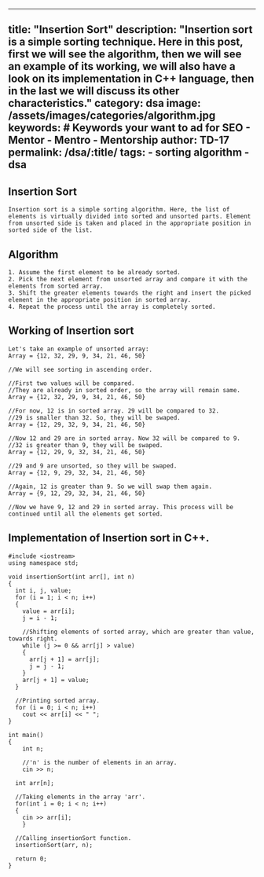 ---- 
  title:  "Insertion Sort"
  description:  "Insertion sort is a simple sorting technique. Here in this post, first we will see the algorithm, then we will see an example of its working, we will also have a look on its implementation in C++ language, then in the last we will discuss its other characteristics."
  category: dsa
  image: /assets/images/categories/algorithm.jpg
  keywords: # Keywords your want to ad for SEO
    - Mentor 
    - Mentro
    - Mentorship
  author: TD-17
  permalink: /dsa/:title/
  tags: 
    - sorting algorithm
    - dsa
----

## Insertion Sort
```
Insertion sort is a simple sorting algorithm. Here, the list of elements is virtually divided into sorted and unsorted parts. Element from unsorted side is taken and placed in the appropriate position in sorted side of the list.
```

## Algorithm
```
1. Assume the first element to be already sorted.
2. Pick the next element from unsorted array and compare it with the elements from sorted array.
3. Shift the greater elements towards the right and insert the picked element in the appropriate position in sorted array.
4. Repeat the process until the array is completely sorted.
```

## Working of Insertion sort
```
Let's take an example of unsorted array:
Array = {12, 32, 29, 9, 34, 21, 46, 50}

//We will see sorting in ascending order.

//First two values will be compared.
//They are already in sorted order, so the array will remain same.
Array = {12, 32, 29, 9, 34, 21, 46, 50}

//For now, 12 is in sorted array. 29 will be compared to 32. 
//29 is smaller than 32. So, they will be swaped.
Array = {12, 29, 32, 9, 34, 21, 46, 50}

//Now 12 and 29 are in sorted array. Now 32 will be compared to 9.
//32 is greater than 9, they will be swaped.
Array = {12, 29, 9, 32, 34, 21, 46, 50}

//29 and 9 are unsorted, so they will be swaped.
Array = {12, 9, 29, 32, 34, 21, 46, 50}

//Again, 12 is greater than 9. So we will swap them again.
Array = {9, 12, 29, 32, 34, 21, 46, 50}

//Now we have 9, 12 and 29 in sorted array. This process will be continued until all the elements get sorted.
```

## Implementation of Insertion sort in C++.
```
#include <iostream>
using namespace std;
 
void insertionSort(int arr[], int n)
{
  int i, j, value;
  for (i = 1; i < n; i++)
  {
    value = arr[i];
    j = i - 1;
 
    //Shifting elements of sorted array, which are greater than value, towards right.
    while (j >= 0 && arr[j] > value)
    {
      arr[j + 1] = arr[j];
      j = j - 1;
    }
    arr[j + 1] = value;
  }
    
  //Printing sorted array. 
  for (i = 0; i < n; i++)
    cout << arr[i] << " ";
}
 
int main()
{
	int n;
	
	//'n' is the number of elements in an array.
	cin >> n;
	
  int arr[n];
    
  //Taking elements in the array 'arr'.
  for(int i = 0; i < n; i++)
  {
    cin >> arr[i];
	}
     
  //Calling insertionSort function.
  insertionSort(arr, n);
 
  return 0;
}
```







